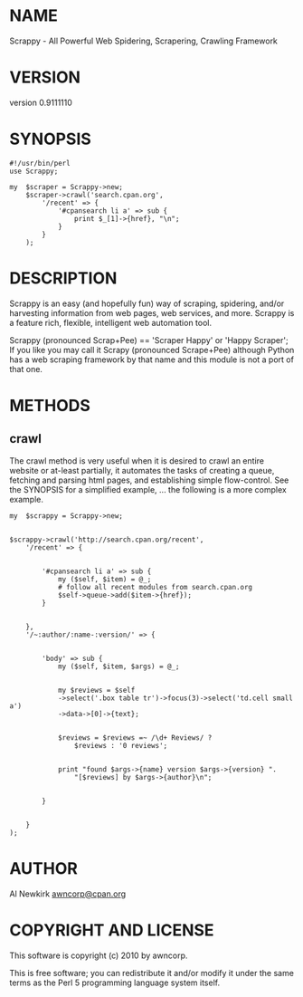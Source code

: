 # NAME

Scrappy - All Powerful Web Spidering, Scrapering, Crawling Framework

# VERSION

version 0.9111110

# SYNOPSIS

    #!/usr/bin/perl
    use Scrappy;

    my  $scraper = Scrappy->new;
        $scraper->crawl('search.cpan.org',
            '/recent' => {
                '#cpansearch li a' => sub {
                    print $_[1]->{href}, "\n";
                }
            }
        );

# DESCRIPTION

Scrappy is an easy (and hopefully fun) way of scraping, spidering, and/or
harvesting information from web pages, web services, and more. Scrappy is a
feature rich, flexible, intelligent web automation tool.

Scrappy (pronounced Scrap+Pee) == 'Scraper Happy' or 'Happy Scraper'; If you
like you may call it Scrapy (pronounced Scrape+Pee) although Python has a web
scraping framework by that name and this module is not a port of that one.

# METHODS

## crawl

The crawl method is very useful when it is desired to crawl an entire website or
at-least partially, it automates the tasks of creating a queue, fetching and
parsing html pages, and establishing simple flow-control. See the SYNOPSIS for
a simplified example, ... the following is a more complex example.

    my  $scrappy = Scrappy->new;
    

    $scrappy->crawl('http://search.cpan.org/recent',
        '/recent' => {
            

            '#cpansearch li a' => sub {
                my ($self, $item) = @_;
                # follow all recent modules from search.cpan.org
                $self->queue->add($item->{href});
            }
            

        },
        '/~:author/:name-:version/' => {
            

            'body' => sub {
                my ($self, $item, $args) = @_;
                

                my $reviews = $self
                ->select('.box table tr')->focus(3)->select('td.cell small a')
                ->data->[0]->{text};
                

                $reviews = $reviews =~ /\d+ Reviews/ ?
                    $reviews : '0 reviews';
                

                print "found $args->{name} version $args->{version} ".
                    "[$reviews] by $args->{author}\n";
                

            }
            

        }
    );

# AUTHOR

Al Newkirk <awncorp@cpan.org>

# COPYRIGHT AND LICENSE

This software is copyright (c) 2010 by awncorp.

This is free software; you can redistribute it and/or modify it under
the same terms as the Perl 5 programming language system itself.